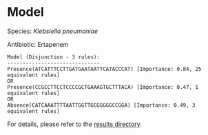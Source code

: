 
# Model

Species: *Klebsiella pneumoniae*

Antibiotic: Ertapenem

```
Model (Disjunction - 3 rules):
------------------------------
Presence(ATCATTTCCTTGATGAATAATTCATACCCAT) [Importance: 0.84, 25 equivalent rules]
OR
Presence(CCGCCTTCCTCCCCGCTGAAAGTGCTTTACA) [Importance: 0.47, 1 equivalent rules]
OR
Absence(CATCAAATTTTAATTGGTTGCGGGGGCCGGA) [Importance: 0.49, 3 equivalent rules]

```

For details, please refer to the [results directory](../../../../../results/scm_b/klebsiella%20pneumoniae/ertapenem/repeat_3/).

